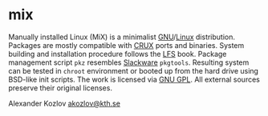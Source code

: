mix
===

Manually installed Linux (MiX) is a minimalist
[GNU](http://www.gnu.org/)/[Linux](https://www.kernel.org/)
distribution.  Packages are mostly compatible with [CRUX](https://crux.nu/)
ports and binaries.  System building and installation procedure follows
the [LFS](http://www.linuxfromscratch.org/) book.  Package management
script `pkz` resembles [Slackware](http://www.slackware.com/) `pkgtools`.
Resulting system can be tested in `chroot` environment or booted up from
the hard drive using BSD-like init scripts.  The work is licensed via
[GNU GPL](http://www.gnu.org/copyleft/gpl.html).  All external sources
preserve their original licenses.

Alexander Kozlov <akozlov@kth.se>  

